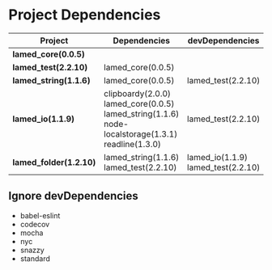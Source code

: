 # Project Dependencies

 Project | Dependencies | devDependencies
-------- | ------------ |--------------- |
**lamed_core(0.0.5)** |   |    |
**lamed_test(2.2.10)** | lamed_core(0.0.5) |
**lamed_string(1.1.6)** | lamed_core(0.0.5) | lamed_test(2.2.10)
**lamed_io(1.1.9)** | clipboardy(2.0.0)<br>lamed_core(0.0.5)<br>lamed_string(1.1.6)<br>node-localstorage(1.3.1)<br>readline(1.3.0) | lamed_test(2.2.10)
**lamed_folder(1.2.10)** | lamed_string(1.1.6)<br>lamed_test(2.2.10) | lamed_io(1.1.9)<br>lamed_test(2.2.10)

## Ignore devDependencies
- babel-eslint
- codecov
- mocha
- nyc
- snazzy
- standard

